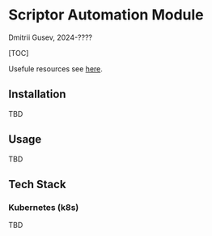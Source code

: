 # Scriptor Automation Module

Dmitrii Gusev, 2024-????

[TOC]

Usefule resources see [here]().

## Installation

TBD

## Usage

TBD

## Tech Stack

### Kubernetes (k8s)

TBD
